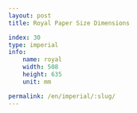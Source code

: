 ```yaml
---
layout: post
title: Royal Paper Size Dimensions

index: 30
type: imperial
info:
    name: royal
    width: 508
    height: 635
    unit: mm

permalink: /en/imperial/:slug/
---
```




